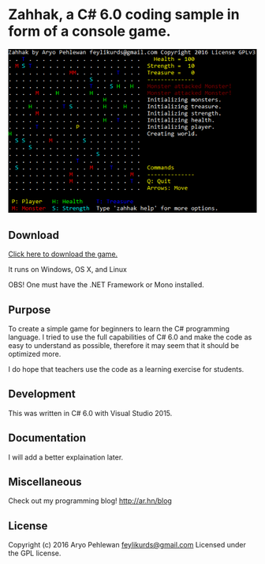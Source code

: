 # Zahhak, a C# 6.0 coding sample in form of a console game.

![Screenshot](pics/zahhak.png)

## Download
[Click here to download the game.](downloads/Zahhak.exe?raw=true)

It runs on Windows, OS X, and Linux

OBS! One must have the .NET Framework or Mono installed.

## Purpose
To create a simple game for beginners to learn the C# programming language. I tried to use the full capabilities of C# 6.0 and make the code as easy to understand as possible, therefore it may seem that it should be optimized more.

I do hope that teachers use the code as a learning exercise for students.

## Development
This was written in C# 6.0 with Visual Studio 2015.

## Documentation
I will add a better explaination later.

## Miscellaneous
Check out my programming blog! http://ar.hn/blog

## License
Copyright (c) 2016 Aryo Pehlewan feylikurds@gmail.com 
Licensed under the GPL license.
